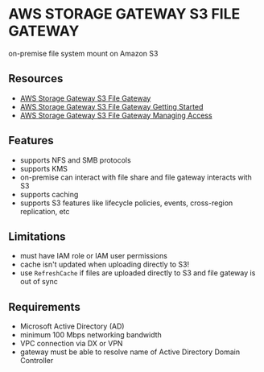 # AWS STORAGE GATEWAY S3 FILE GATEWAY

on-premise file system mount on Amazon S3

## Resources

- [AWS Storage Gateway S3 File Gateway](https://docs.aws.amazon.com/filegateway/latest/files3/what-is-file-s3.html)
- [AWS Storage Gateway S3 File Gateway Getting Started](https://docs.aws.amazon.com/filegateway/latest/files3/setting-up.html)
- [AWS Storage Gateway S3 File Gateway Managing Access](https://docs.aws.amazon.com/filegateway/latest/files3/managing-access-overview.html)

## Features

- supports NFS and SMB protocols
- supports KMS
- on-premise can interact with file share and file gateway interacts with S3
- supports caching
- supports S3 features like lifecycle policies, events, cross-region replication, etc

## Limitations

- must have IAM role or IAM user permissions
- cache isn't updated when uploading directly to S3!
- use `RefreshCache` if files are uploaded directly to S3 and file gateway is out of sync

## Requirements

- Microsoft Active Directory (AD)
- minimum 100 Mbps networking bandwidth
- VPC connection via DX or VPN
- gateway must be able to resolve name of Active Directory Domain Controller
